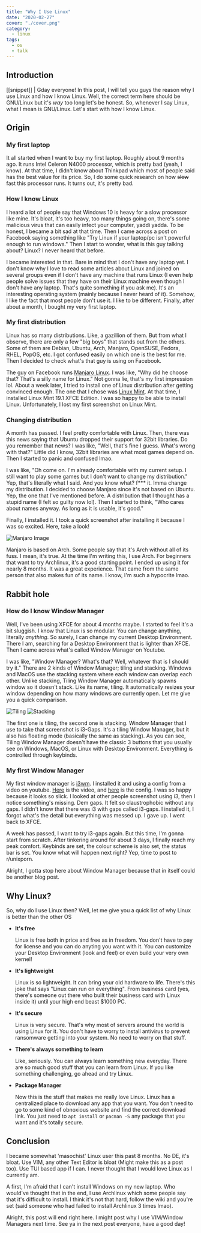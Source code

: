 ```yaml
---
title: "Why I Use Linux"
date: "2020-02-27"
cover: "./cover.png"
category:
  - linux
tags:
  - os
  - talk
---
```


## Introduction
[[snippet]]
| Gday everyone! In this post, I will tell you guys the reason why I use Linux and how I know Linux. Well, the correct term here should be GNU/Linux but it's _way_ too long let's be honest. So, whenever I say Linux, what I mean is GNU/Linux. Let's start with how I know Linux.

## Origin
### My first laptop
It all started when I want to buy my first laptop. Roughly about 9 months ago. It runs Intel Celeron N4000 processor, which is pretty bad (yeah, I know). At that time, I didn't know about Thinkpad which most of people said has the best value for its price. So, I do some quick research on how ~~slow~~ fast this processor runs. It turns out, it's pretty bad.

### How I know Linux
I heard a lot of people say that Windows 10 is heavy for a slow processor like mine. It's bloat, it's too heavy, too many things going on, there's some malicious virus that can easily infect your computer, yaddi yadda. To be honest, I became a bit sad at that time. Then I came across a post on Facebook saying something like "Try Linux if your laptop/pc isn't powerful enough to run windows." Then I start to wonder, what is this guy talking about? Linux? I never heard that before.

I became interested in that. Bare in mind that I don't have any laptop yet. I don't know why I love to read some articles about Linux and joined on several groups even if I don't have any machine that runs Linux (I even help people solve issues that they have on their Linux machine even though I don't have any laptop. That's quite something if you ask me). It's an interesting operating system (mainly because I never heard of it). Somehow, I like the fact that most people don't use it. I like to be different. Finally, after about a month, I bought my very first laptop.

### My first distribution
Linux has so many distributions. Like, a gazillion of them. But from what I observe, there are only a few "big boys" that stands out from the others. Some of them are Debian, Ubuntu, Arch, Manjaro, OpenSUSE, Fedora, RHEL, PopOS, etc. I got confused easily on which one is the best for me. Then I decided to check what's that guy is using on Facebook.

The guy on Facebook runs [Manjaro Linux](https://manjaro.org). I was like, "Why did he choose that? That's a silly name for Linux." Not gonna lie, that's my first impression lol. About a week later, I tried to install one of Linux distribution after getting convinced enough. The one that I chose was [Linux Mint](https://linuxmint.com). At that time, I installed Linux Mint 19.1 XFCE Edition. I was so happy to be able to install Linux. Unfortunately, I lost my first screenshot on Linux Mint.

### Changing distribution
A month has passed. I feel pretty comfortable with Linux. Then, there was this news saying that Ubuntu dropped their support for 32bit libraries. Do you remember that news? I was like, "Well, that's fine I guess. What's wrong with that?" Little did I know, 32bit libraries are what most games depend on. Then I started to panic and confused lmao.

I was like, "Oh come on. I'm already comfortable with my current setup. I still want to play some games but I don't want to change my distribution." Yep, that's literally what I said. And you know what? f*** it. Imma change my distribution. I decided to choose Manjaro since it's not based on Ubuntu. Yep, the one that I've mentioned before. A distribution that I thought has a stupid name (I felt so guilty now lol). Then I started to think, "Who cares about names anyway. As long as it is usable, it's good."

Finally, I installed it. I took a quick screenshot after installing it because I was so excited. Here, take a look!

![Manjaro Image](https://res.cloudinary.com/irrellia/image/upload/v1582769372/why-i-use-linux/Shot-2019-08-05-16_39_ilfjfy.png)

Manjaro is based on Arch. Some people say that it's Arch without all of its fuss. I mean, it's true. At the time I'm writing this, I use Arch. For beginners that want to try Archlinux, it's a good starting point. I ended up using it for nearly 8 months. It was a great experience. That came from the same person that also makes fun of its name. I know, I'm such a hypocrite lmao.

## Rabbit hole
### How do I know Window Manager
Well, I've been using XFCE for about 4 months maybe. I started to feel it's a bit sluggish. I know that Linux is so modular. You can change anything, literally _anything_. So surely, I can change my current Desktop Environment. There I am, searching for a Desktop Environment that is lighter than XFCE. Then I came across what's called Window Manager on Youtube.

I was like, "Window Manager? What's that? Well, whatever that is I should try it." There are 2 kinds of Window Manager; tiling and stacking. Windows and MacOS use the stacking system where each window can overlap each other. Unlike stacking, Tiling Window Manager automatically spawns window so it doesn't stack. Like its name, tiling. It automatically resizes your window depending on how many windows are currently open. Let me give you a quick comparison.

![Tiling](https://res.cloudinary.com/irrellia/image/upload/v1582769300/why-i-use-linux/Shot_2020-02-27_08-28_uwijpc.png)
![Stacking](https://res.cloudinary.com/irrellia/image/upload/v1582769302/why-i-use-linux/Shot_2020-02-27_08-29_wgsb9f.png)

The first one is tiling, the second one is stacking. Window Manager that I use to take that screenshot is i3-Gaps. It's a tiling Window Manager, but it also has floating mode (basically the same as stacking). As you can see, Tiling Window Manager doesn't have the classic 3 buttons that you usually see on Windows, MacOS, or Linux with Desktop Environment. Everything is controlled through keybinds.

### My first Window Manager
My first window manager is [i3wm](https://i3wm.org). I installed it and using a config from a video on youtube. [Here](https://www.youtube.com/watch?v=wQQXN-DWueA) is the video, and [here](https://github.com/addy-dclxvi/i3-starterpack) is the config. I was so happy because it looks so slick. I looked at other people screenshot using i3, then I notice something's missing. Dem gaps. It felt so claustrophobic without any gaps. I didn't know that there was i3 with gaps called i3-gaps. I installed it, I forgot what's the detail but everything was messed up. I gave up. I went back to XFCE.

A week has passed, I want to try i3-gaps again. But this time, I'm gonna start from scratch. After tinkering around for about 3 days, I finally reach my peak comfort. Keybinds are set, the colour scheme is also set, the status bar is set. You know what will happen next right? Yep, time to post to r/unixporn.

Alright, I gotta stop here about Window Manager because that in itself could be another blog post.

## Why Linux?
So, why do I use Linux then? Well, let me give you a quick list of why Linux is better than the other OS
  - **It's free**

      Linux is free both in price and free as in freedom. You don't have to pay for license and you can do anyting you want with it. You can customize your Desktop Environment (look and feel) or even build your very own kernel!

  - **It's lightweight**

      Linux is so lightweight. It can bring your old hardware to life. There's this joke that says "Linux can run on everything". From business card (yes, there's someone out there who built their business card with Linux inside it) until your high end beast $1000 PC.

  - **It's secure**

      Linux is very secure. That's why most of servers around the world is using Linux for it. You don't have to worry to install antivirus to prevent ransomware getting into your system. No need to worry on that stuff.

  - **There's always something to learn**

      Like, seriously. You can always learn something new everyday. There are so much good stuff that you can learn from Linux. If you like something challenging, go ahead and try Linux.

  - **Package Manager**

      Now this is the stuff that makes me really love Linux. Linux has a centralized place to download any app that you want. You don't need to go to some kind of obnoxious website and find the correct download link. You just need to `apt install` or `pacman -S` any package that you want and it's totally secure.

## Conclusion
I became somewhat 'masochist' Linux user this past 8 months. No DE, it's bloat. Use VIM, any other Text Editor is bloat (Might make this as a post too). Use TUI based app if I can. I never thought that I would love Linux as I currently am.

A first, I'm afraid that I can't install Windows on my new laptop. Who would've thought that in the end, I use Archlinux which some people say that it's difficult to install. I think it's not that hard, follow the wiki and you're set (said someone who had failed to install Archlinux 3 times lmao).

Alright, this post will end right here. I might post why I use VIM/Window Managers next time. See ya in the next post everyone, have a good day!
